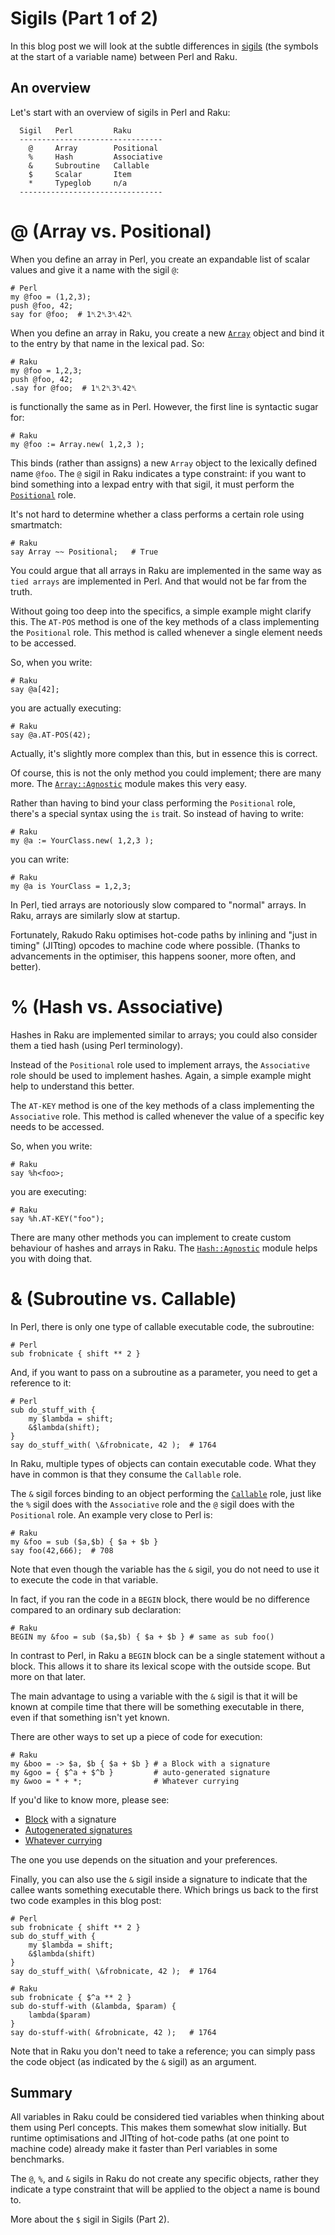 # Sigils (Part 1 of 2)
In this blog post we will look at the subtle differences in [sigils](https://en.wikipedia.org/wiki/Sigil_(computer_programming)) (the symbols at the start of a variable name) between Perl and Raku.

## An overview
Let's start with an overview of sigils in Perl and Raku:
```
  Sigil   Perl         Raku
  --------------------------------
    @     Array        Positional
    %     Hash         Associative
    &     Subroutine   Callable
    $     Scalar       Item
    *     Typeglob     n/a
  --------------------------------
```

# @ (Array vs. Positional)
When you define an array in Perl, you create an expandable list of scalar values and give it a name with the sigil `@`:
```
# Perl
my @foo = (1,2,3);
push @foo, 42;
say for @foo;  # 1␤2␤3␤42␤
```
When you define an array in Raku, you create a new [`Array`](https://docs.raku.org/type/Array) object and bind it to the entry by that name in the lexical pad. So:
```
# Raku
my @foo = 1,2,3;
push @foo, 42;
.say for @foo;  # 1␤2␤3␤42␤
```
is functionally the same as in Perl. However, the first line is syntactic sugar for:
```
# Raku
my @foo := Array.new( 1,2,3 );
```
This binds (rather than assigns) a new `Array` object to the lexically defined name `@foo`. The `@` sigil in Raku indicates a type constraint: if you want to bind something into a lexpad entry with that sigil, it must perform the [`Positional`](https://docs.raku.org/type/Positional) role.

It's not hard to determine whether a class performs a certain role using smartmatch:
```
# Raku
say Array ~~ Positional;   # True
```
You could argue that all arrays in Raku are implemented in the same way as `tied arrays` are implemented in Perl. And that would not be far from the truth.

Without going too deep into the specifics, a simple example might clarify this. The `AT-POS` method is one of the key methods of a class implementing the `Positional` role. This method is called whenever a single element needs to be accessed.

So, when you write:
```
# Raku
say @a[42];
```
you are actually executing:
```
# Raku
say @a.AT-POS(42);
```
Actually, it's slightly more complex than this, but in essence this is correct.

Of course, this is not the only method you could implement; there are many more.  The [`Array::Agnostic`](https://raku.land/zef:lizmat/Array::Agnostic) module makes this very easy.

Rather than having to bind your class performing the `Positional` role, there's a special syntax using the `is` trait. So instead of having to write:
```
# Raku
my @a := YourClass.new( 1,2,3 );
```
you can write:
```
# Raku
my @a is YourClass = 1,2,3;
```
In Perl, tied arrays are notoriously slow compared to "normal" arrays. In Raku, arrays are similarly slow at startup.

Fortunately, Rakudo Raku optimises hot-code paths by inlining and "just in timing" (JITting) opcodes to machine code where possible. (Thanks to advancements in the optimiser, this happens sooner, more often, and better).

# % (Hash vs. Associative)
Hashes in Raku are implemented similar to arrays; you could also consider them a tied hash (using Perl terminology).

Instead of the `Positional` role used to implement arrays, the `Associative` role should be used to implement hashes.  Again, a simple example might help to understand this better.

The `AT-KEY` method is one of the key methods of a class implementing the `Associative` role. This method is called whenever the value of a specific key needs to be accessed.

So, when you write:
```
# Raku
say %h<foo>;
```
you are executing:
```
# Raku
say %h.AT-KEY("foo");
```
There are many other methods you can implement to create custom behaviour of hashes and arrays in Raku.  The [`Hash::Agnostic`](https://raku.land/zef:lizmat/Hash::Agnostic) module helps you with doing that.

# & (Subroutine vs. Callable)
In Perl, there is only one type of callable executable code, the subroutine:
```
# Perl
sub frobnicate { shift ** 2 }
```
And, if you want to pass on a subroutine as a parameter, you need to get a reference to it:
```
# Perl
sub do_stuff_with {
    my $lambda = shift;
    &$lambda(shift);
}
say do_stuff_with( \&frobnicate, 42 );  # 1764
```
In Raku, multiple types of objects can contain executable code. What they have in common is that they consume the `Callable` role.

The `&` sigil forces binding to an object performing the [`Callable`](https://docs.raku.org/type/Callable) role, just like the `%` sigil does with the `Associative` role and the `@` sigil does with the `Positional` role. An example very close to Perl is:
```
# Raku
my &foo = sub ($a,$b) { $a + $b }
say foo(42,666);  # 708
```
Note that even though the variable has the `&` sigil, you do not need to use it to execute the code in that variable.

In fact, if you ran the code in a `BEGIN` block, there would be no difference compared to an ordinary sub declaration:
```
# Raku
BEGIN my &foo = sub ($a,$b) { $a + $b } # same as sub foo()
```
In contrast to Perl, in Raku a `BEGIN` block can be a single statement without a block.  This allows it to share its lexical scope with the outside scope. But more on that later.

The main advantage to using a variable with the `&` sigil is that it will be known at compile time that there will be something executable in there, even if that something isn't yet known.

There are other ways to set up a piece of code for execution:
```
# Raku
my &boo = -> $a, $b { $a + $b } # a Block with a signature
my &goo = { $^a + $^b }         # auto-generated signature
my &woo = * + *;                # Whatever currying
```
If you'd like to know more, please see:
- [Block](https://docs.raku.org/type/Block) with a signature
- [Autogenerated signatures](https://docs.raku.org/language/variables#The_^_twigil)
- [Whatever currying](https://docs.raku.org/type/Whatever)

The one you use depends on the situation and your preferences.

Finally, you can also use the `&` sigil inside a signature to indicate that the callee wants something executable there. Which brings us back to the first two code examples in this blog post:
```
# Perl
sub frobnicate { shift ** 2 }
sub do_stuff_with {
    my $lambda = shift;
    &$lambda(shift)
}
say do_stuff_with( \&frobnicate, 42 );  # 1764
```
```
# Raku
sub frobnicate { $^a ** 2 }
sub do-stuff-with (&lambda, $param) {
    lambda($param)
}
say do-stuff-with( &frobnicate, 42 );   # 1764
```
Note that in Raku you don't need to take a reference; you can simply pass the code object (as indicated by the `&` sigil) as an argument.

## Summary
All variables in Raku could be considered tied variables when thinking about them using Perl concepts. This makes them somewhat slow initially. But runtime optimisations and JITting of hot-code paths (at one point to machine code) already make it faster than Perl variables in some benchmarks.

The `@`, `%`, and `&` sigils in Raku do not create any specific objects, rather they indicate a type constraint that will be applied to the object a name is bound to.

More about the `$` sigil in Sigils (Part 2).
